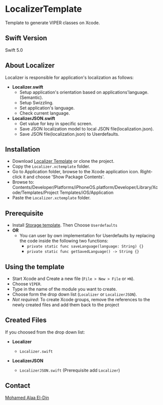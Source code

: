 # LocalizerTemplate
Template to generate VIPER classes on Xcode.

## Swift Version
Swift 5.0

## About Localizer
Localizer is responsible for application's localization as follows:
* **Localizer.swift**
  * Setup application's orientation based on applications'language. (Semantic).
  * Setup Swizzling.
  * Set application's language.
  * Check current language.
* **LocalizerJSON.swift**
  *  Get value for key in specific screen.
  *  Save JSON localization model to local JSON file(localization.json).
  *  Save JSON file(localization.json) to Userdefaults.

## Installation
- Download [Localizer Template](https://github.com/mohamedaeldin/LocalizerTemplate/archive/main.zip) or clone the project.
- Copy the `Localizer.xctemplate` folder.
- Go to Application folder, browse to the Xcode application icon. Right-click it and choose 'Show Package Contents'. 
- Browse to: Contents/Developer/Platforms/iPhoneOS.platform/Developer/Library/Xcode/Templates/Project Templates/iOS/Application
- Paste the `Localizer.xctemplate` folder.

## Prerequisite
* Install [Storage template](https://github.com/mohamedaeldin/StorageTemplate). Then Choose `Userdefaults`
* **OR**
  * You can user by own implementation for Userdefaults by replacing the code inside the following two functions:
    *  `private static func saveLanguage(language: String) {}`
    *  `private static func getSavedLanguage() -> String {}`

## Using the template
- Start Xcode and Create a new file (`File > New > File` or `⌘N`).
- Choose `VIPER`.
- Type in the name of the module you want to create.
- Choose form the drop down list (`Localizer` or `LocalizerJSON`).
- *Not required*: To create Xcode groups, remove the references to the newly created files and add them back to the project

## Created Files
If you choosed from the drop down list:
* **Localizer**
  *  `Localizer.swift`

* **LocalizerJSON**
  *  `LocalizerJSON.swift`  (Prerequisite add `Localizer`)

## Contact
[Mohamed Alaa El-Din](https://github.com/mohamedaeldin)
